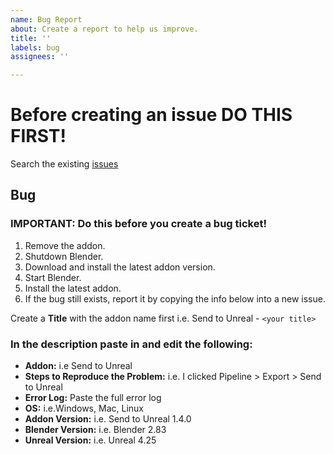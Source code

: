 ```yaml
---
name: Bug Report
about: Create a report to help us improve.
title: ''
labels: bug
assignees: ''

---
```


# Before creating an issue DO THIS FIRST!
Search the existing [issues](https://github.com/JoshQuake/BlenderTools/issues?q=)

## Bug
### IMPORTANT: Do this before you create a bug ticket!
  1. Remove the addon.
  1. Shutdown Blender.
  1. Download and install the latest addon version.
  1. Start Blender.
  1. Install the latest addon.
  1. If the bug still exists, report it by copying the info below into a new issue.

Create a **Title** with the addon name first i.e. Send to Unreal - ```<your title>```

### In the description paste in and edit the following:
* **Addon:** i.e Send to Unreal
* **Steps to Reproduce the Problem:** i.e. I clicked Pipeline > Export > Send to Unreal
* **Error Log:** Paste the full error log
* **OS:** i.e.Windows, Mac, Linux
* **Addon Version:** i.e. Send to Unreal 1.4.0
* **Blender Version:** i.e. Blender 2.83
* **Unreal Version:** i.e. Unreal 4.25

